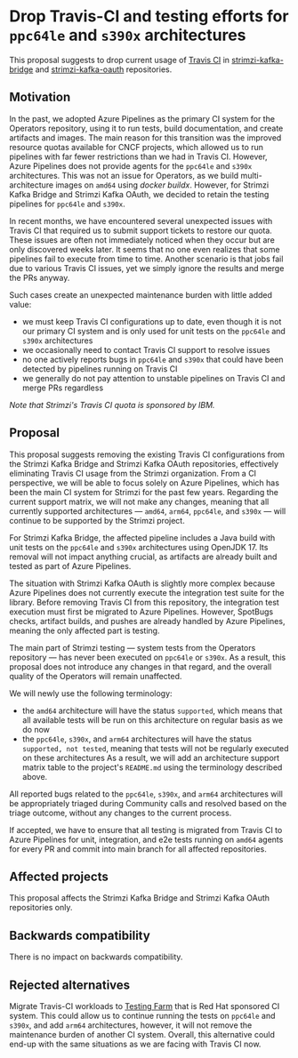 # Drop Travis-CI and testing efforts for `ppc64le` and `s390x` architectures

This proposal suggests to drop current usage of [Travis CI](https://www.travis-ci.com/) in [strimzi-kafka-bridge](https://github.com/strimzi/strimzi-kafka-bridge) and [strimzi-kafka-oauth](https://github.com/strimzi/strimzi-kafka-oauth) repositories.

## Motivation

In the past, we adopted Azure Pipelines as the primary CI system for the Operators repository, using it to run tests, build documentation, and create artifacts and images.
The main reason for this transition was the improved resource quotas available for CNCF projects, which allowed us to run pipelines with far fewer restrictions than we had in Travis CI. 
However, Azure Pipelines does not provide agents for the `ppc64le` and `s390x` architectures.
This was not an issue for Operators, as we build multi-architecture images on `amd64` using _docker buildx_. 
However, for Strimzi Kafka Bridge and Strimzi Kafka OAuth, we decided to retain the testing pipelines for `ppc64le` and `s390x`.

In recent months, we have encountered several unexpected issues with Travis CI that required us to submit support tickets to restore our quota.
These issues are often not immediately noticed when they occur but are only discovered weeks later. 
It seems that no one even realizes that some pipelines fail to execute from time to time.
Another scenario is that jobs fail due to various Travis CI issues, yet we simply ignore the results and merge the PRs anyway.

Such cases create an unexpected maintenance burden with little added value:
- we must keep Travis CI configurations up to date, even though it is not our primary CI system and is only used for unit tests on the `ppc64le` and `s390x` architectures
- we occasionally need to contact Travis CI support to resolve issues
- no one actively reports bugs in `ppc64le` and `s390x` that could have been detected by pipelines running on Travis CI
- we generally do not pay attention to unstable pipelines on Travis CI and merge PRs regardless

_Note that Strimzi's Travis CI quota is sponsored by IBM._

## Proposal

This proposal suggests removing the existing Travis CI configurations from the Strimzi Kafka Bridge and Strimzi Kafka OAuth repositories, effectively eliminating Travis CI usage from the Strimzi organization.
From a CI perspective, we will be able to focus solely on Azure Pipelines, which has been the main CI system for Strimzi for the past few years.
Regarding the current support matrix, we will not make any changes, meaning that all currently supported architectures — `amd64`, `arm64`, `ppc64le`, and `s390x` — will continue to be supported by the Strimzi project.

For Strimzi Kafka Bridge, the affected pipeline includes a Java build with unit tests on the `ppc64le` and `s390x` architectures using OpenJDK 17.
Its removal will not impact anything crucial, as artifacts are already built and tested as part of Azure Pipelines.

The situation with Strimzi Kafka OAuth is slightly more complex because Azure Pipelines does not currently execute the integration test suite for the library.
Before removing Travis CI from this repository, the integration test execution must first be migrated to Azure Pipelines.
However, SpotBugs checks, artifact builds, and pushes are already handled by Azure Pipelines, meaning the only affected part is testing.

The main part of Strimzi testing — system tests from the Operators repository — has never been executed on `ppc64le` or `s390x`.
As a result, this proposal does not introduce any changes in that regard, and the overall quality of the Operators will remain unaffected.

We will newly use the following terminology:
- the `amd64` architecture will have the status `supported`, which means that all available tests will be run on this architecture on regular basis as we do now
- the `ppc64le`, `s390x`, and `arm64` architectures will have the status `supported, not tested`, meaning that tests will not be regularly executed on these architectures
As a result, we will add an architecture support matrix table to the project's `README.md` using the terminology described above.

All reported bugs related to the `ppc64le`, `s390x`, and `arm64` architectures will be appropriately triaged during Community calls and resolved based on the triage outcome, without any changes to the current process.

If accepted, we have to ensure that all testing is migrated from Travis CI to Azure Pipelines for unit, integration, and e2e tests running on `amd64` agents for every PR and commit into main branch for all affected repositories.

## Affected projects

This proposal affects the Strimzi Kafka Bridge and Strimzi Kafka OAuth repositories only. 

## Backwards compatibility

There is no impact on backwards compatibility.

## Rejected alternatives

Migrate Travis-CI workloads to [Testing Farm](https://docs.testing-farm.io/Testing%20Farm/0.1/index.html) that is Red Hat sponsored CI system.
This could allow us to continue running the tests on `ppc64le` and `s390x`, and add `arm64` architectures, however, it will not remove the maintenance burden of another CI system.
Overall, this alternative could end-up with the same situations as we are facing with Travis CI now.
